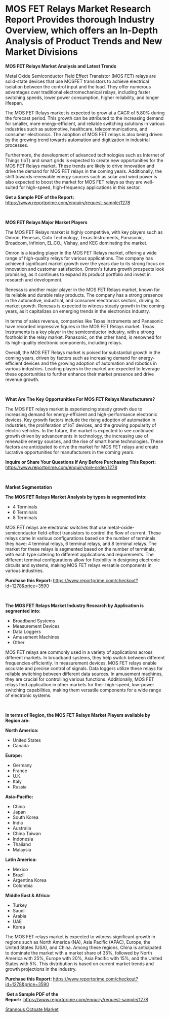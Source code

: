 <p><h1>MOS FET Relays Market Research Report Provides thorough Industry Overview, which offers an In-Depth Analysis of Product Trends and New Market Divisions</h1></p><p><strong>MOS FET Relays Market Analysis and Latest Trends</strong></p>
<p><p>Metal Oxide Semiconductor Field Effect Transistor (MOS FET) relays are solid-state devices that use MOSFET transistors to achieve electrical isolation between the control input and the load. They offer numerous advantages over traditional electromechanical relays, including faster switching speeds, lower power consumption, higher reliability, and longer lifespan.</p><p>The MOS FET Relays market is expected to grow at a CAGR of 5.80% during the forecast period. This growth can be attributed to the increasing demand for smaller, more energy-efficient, and reliable switching solutions in various industries such as automotive, healthcare, telecommunications, and consumer electronics. The adoption of MOS FET relays is also being driven by the growing trend towards automation and digitization in industrial processes.</p><p>Furthermore, the development of advanced technologies such as Internet of Things (IoT) and smart grids is expected to create new opportunities for the MOS FET Relays market. These trends are likely to drive innovation and drive the demand for MOS FET relays in the coming years. Additionally, the shift towards renewable energy sources such as solar and wind power is also expected to boost the market for MOS FET relays as they are well-suited for high-speed, high-frequency applications in this sector.</p></p>
<p><strong>Get a Sample PDF of the Report:&nbsp;</strong> <a href="https://www.reportprime.com/enquiry/request-sample/1278">https://www.reportprime.com/enquiry/request-sample/1278</a></p>
<p>&nbsp;</p>
<p><strong>MOS FET Relays Major Market Players</strong></p>
<p><p>The MOS FET Relays market is highly competitive, with key players such as Omron, Renesas, Coto Technology, Texas Instruments, Panasonic, Broadcom, Infinion, EL.CO., Vishay, and KEC dominating the market. </p><p>Omron is a leading player in the MOS FET Relays market, offering a wide range of high-quality relays for various applications. The company has achieved significant market growth over the years due to its strong focus on innovation and customer satisfaction. Omron's future growth prospects look promising, as it continues to expand its product portfolio and invest in research and development.</p><p>Renesas is another major player in the MOS FET Relays market, known for its reliable and durable relay products. The company has a strong presence in the automotive, industrial, and consumer electronics sectors, driving its market growth. Renesas is expected to witness steady growth in the coming years, as it capitalizes on emerging trends in the electronics industry.</p><p>In terms of sales revenue, companies like Texas Instruments and Panasonic have recorded impressive figures in the MOS FET Relays market. Texas Instruments is a key player in the semiconductor industry, with a strong foothold in the relay market. Panasonic, on the other hand, is renowned for its high-quality electronic components, including relays.</p><p>Overall, the MOS FET Relays market is poised for substantial growth in the coming years, driven by factors such as increasing demand for energy-efficient devices and the growing adoption of automation and robotics in various industries. Leading players in the market are expected to leverage these opportunities to further enhance their market presence and drive revenue growth.</p></p>
<p>&nbsp;</p>
<p><strong>What Are The Key Opportunities For MOS FET Relays Manufacturers?</strong></p>
<p><p>The MOS FET relays market is experiencing steady growth due to increasing demand for energy-efficient and high-performance electronic devices. Key growth factors include the rising adoption of automation in industries, the proliferation of IoT devices, and the growing popularity of electric vehicles. In the future, the market is expected to see continued growth driven by advancements in technology, the increasing use of renewable energy sources, and the rise of smart home technologies. These factors are anticipated to drive the market for MOS FET relays and create lucrative opportunities for manufacturers in the coming years.</p></p>
<p><strong>Inquire or Share Your Questions If Any Before Purchasing This Report:</strong> <a href="https://www.reportprime.com/enquiry/pre-order/1278">https://www.reportprime.com/enquiry/pre-order/1278</a></p>
<p>&nbsp;</p>
<p><strong>Market Segmentation</strong></p>
<p><strong>The MOS FET Relays Market Analysis by types is segmented into:</strong></p>
<p><ul><li>4 Terminals</li><li>6 Terminals</li><li>8 Terminals</li></ul></p>
<p><p>MOS FET relays are electronic switches that use metal-oxide-semiconductor field-effect transistors to control the flow of current. These relays come in various configurations based on the number of terminals they have: 4 terminal relays, 6 terminal relays, and 8 terminal relays. The market for these relays is segmented based on the number of terminals, with each type catering to different applications and requirements. The different terminal configurations allow for flexibility in designing electronic circuits and systems, making MOS FET relays versatile components in various industries.</p></p>
<p><strong>Purchase this Report:&nbsp;</strong><a href="https://www.reportprime.com/checkout?id=1278&price=3590">https://www.reportprime.com/checkout?id=1278&price=3590</a></p>
<p>&nbsp;</p>
<p><strong>The MOS FET Relays Market Industry Research by Application is segmented into:</strong></p>
<p><ul><li>Broadband Systems</li><li>Measurement Devices</li><li>Data Loggers</li><li>Amusement Machines</li><li>Other</li></ul></p>
<p><p>MOS FET relays are commonly used in a variety of applications across different markets. In broadband systems, they help switch between different frequencies efficiently. In measurement devices, MOS FET relays enable accurate and precise control of signals. Data loggers utilize these relays for reliable switching between different data sources. In amusement machines, they are crucial for controlling various functions. Additionally, MOS FET relays find application in other markets for their high-speed, low-power switching capabilities, making them versatile components for a wide range of electronic systems.</p></p>
<p>&nbsp;</p>
<p><strong>In terms of Region, the MOS FET Relays Market Players available by Region are:</strong></p>
<p>
    <p> <strong> North America: </strong>
        <ul>
            <li>United States</li>
            <li>Canada</li>
        </ul>
        </p> 
    <p> <strong> Europe: </strong>
        <ul>
            <li>Germany</li>
            <li>France</li>
            <li>U.K.</li>
            <li>Italy</li>
            <li>Russia</li>
        </ul>
        </p> 
    <p> <strong> Asia-Pacific: </strong>
        <ul>
            <li>China</li>
            <li>Japan</li>
            <li>South Korea</li>
            <li>India</li>
            <li>Australia</li>
            <li>China Taiwan</li>
            <li>Indonesia</li>
            <li>Thailand</li>
            <li>Malaysia</li>
        </ul>
        </p> 
    <p> <strong> Latin America: </strong>
        <ul>
            <li>Mexico</li>
            <li>Brazil</li>
            <li>Argentina Korea</li>
            <li>Colombia</li>
        </ul>
        </p> 
    <p> <strong> Middle East & Africa: </strong>
        <ul>
            <li>Turkey</li>
            <li>Saudi</li>
            <li>Arabia</li>
            <li>UAE</li>
            <li>Korea</li>
        </ul>
    </p>
    </p>
<p><p>The MOS FET relays market is expected to witness significant growth in regions such as North America (NA), Asia Pacific (APAC), Europe, the United States (USA), and China. Among these regions, China is anticipated to dominate the market with a market share of 35%, followed by North America with 25%, Europe with 20%, Asia Pacific with 15%, and the United States with 5%. This distribution is based on current market trends and growth projections in the industry.</p></p>
<p><strong>Purchase this Report: </strong><a href="https://www.reportprime.com/checkout?id=1278&price=3590">https://www.reportprime.com/checkout?id=1278&price=3590</a></p>
<p>&nbsp;<strong>Get a Sample PDF of the Report:&nbsp;&nbsp;</strong><a href="https://www.reportprime.com/enquiry/request-sample/1278">https://www.reportprime.com/enquiry/request-sample/1278</a></p>
<p><strong></strong></p>
<p><p><a href="https://noble-drawer-34c.notion.site/Stannous-Octoate-Market-Size-and-Growth-Market-Segmentation-Regional-and-Country-Breakdowns-and-M-8662102cf198425ab4dacda57b348898">Stannous Octoate Market</a></p></p>